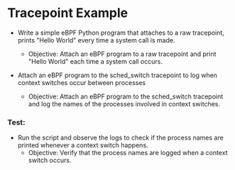 # Tracepoint Example


- Write a simple eBPF Python program that attaches to a raw tracepoint, prints "Hello World" every time a system call is made.
    - Objective: Attach an eBPF program to a raw tracepoint and print "Hello World" each time a system call occurs.


- Attach an eBPF program to the sched_switch tracepoint to log when context switches occur between processes
    - Objective: Attach an eBPF program to the sched_switch tracepoint and log the names of the processes involved in context switches.

### Test:
- Run the script and observe the logs to check if the process names are printed whenever a context switch happens.
    - Objective: Verify that the process names are logged when a context switch occurs.
